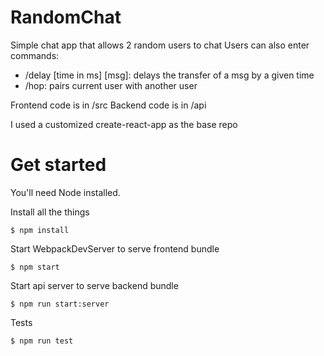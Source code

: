 # RandomChat
Simple chat app that allows 2 random users to chat
Users can also enter commands:
- /delay [time in ms] [msg]: delays the transfer of a msg by a given time
- /hop: pairs current user with another user

Frontend code is in /src
Backend code is in /api

I used a customized create-react-app as the base repo

# Get started
You'll need Node installed.

Install all the things
```
$ npm install
```

Start WebpackDevServer to serve frontend bundle
```
$ npm start
```

Start api server to serve backend bundle
```
$ npm run start:server
```

Tests
```
$ npm run test
```
